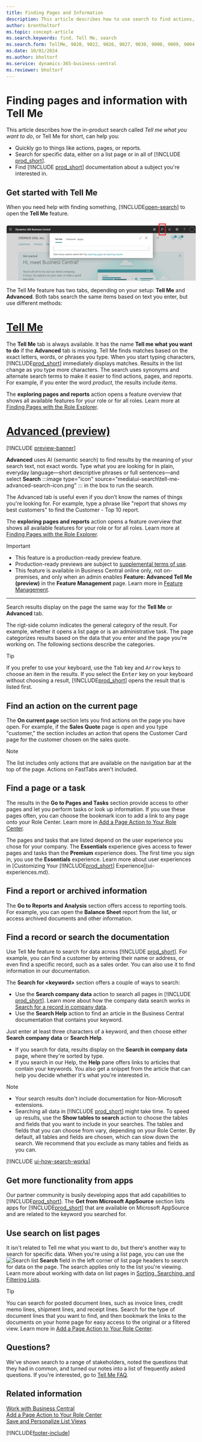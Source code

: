 ```yaml
---
title: Finding Pages and Information
description: This article describes how to use search to find actions, pages, reports, documentation, and data, and other apps and consulting services.
author: brentholtorf
ms.topic: concept-article
ms.search.keywords: find, Tell Me, search
ms.search.form: TellMe, 9020, 9022, 9026, 9027, 9030, 9000, 9009, 9004, 9005, 9024, 9006, 9007, 9010, 9016, 9017
ms.date: 10/01/2024
ms.author: bholtorf
ms.service: dynamics-365-business-central
ms.reviewer: bholtorf
---
```

# Finding pages and information with Tell Me

This article describes how the in-product search called *Tell me what you want to do*, or Tell Me for short, can help you: 

* Quickly go to things like actions, pages, or reports.
* Search for specific data, either on a list page or in all of [!INCLUDE [prod_short](includes/prod_short.md)].
* Find [!INCLUDE [prod_short](includes/prod_short.md)] documentation about a subject you're interested in.

<!-- ![!VIDEO https://go.microsoft.com/fwlink/?linkid=2086048] -->

## Get started with Tell Me
<!--
Tell Me feature — quick usage guide

How it works
- The Tell Me feature has two tabs: "Tell Me" and "Advanced".
- Both tabs search the same items, but use different methods:
  - Tell Me: finds matches based on the exact words or keywords you type.
  - Advanced: uses AI (semantic search) to find results based on the meaning of your query.

How to use
1. Open Tell Me and select the tab you want: Tell Me or Advanced.
2. Type your search as plain, everyday language — short phrases or full sentences both work.
3. Press Enter or pick a result from the suggestions to go directly to the command, page, or report.

When to use which tab
- Use Tell Me when you know specific words or exact command names.
- Use Advanced when you only know what you want to achieve but not the exact name. The AI interprets intent and returns relevant items even without exact matches.

Example
- Query: "report that shows my best customers"
- Result (Advanced): finds the Customer - Top 10 report even if you don't know that exact report name.

Tips
- Be descriptive: include what you want to do (e.g., "create invoice for customer"), not just a single keyword.
- Try the Advanced tab if Tell Me doesn't return useful results — semantic search will broaden the matches.
-->

When you need help with finding something, [!INCLUDE[open-search](includes/open-search-lowercase.md)] to open the **Tell Me** feature.

[![Shows the Tell Me window in the role center](media/ui-search/tell-me.png)](media/ui-search/tell-me.png#lightbox)

The Tell Me feature has two tabs, depending on your setup: **Tell Me** and **Advanced**. Both tabs search the same items based on text you enter, but use different methods:

# [Tell Me](#tab/tellme)

The **Tell Me** tab is always available. It has the name **Tell me what you want to do** if the **Advanced** tab is missing. Tell Me finds matches based on the exact letters, words, or phrases you type. When you start typing characters, [!INCLUDE[prod_short](includes/prod_short.md)] immediately displays matches. Results in the list change as you type more characters. The search uses synonyms and alternate search terms to make it easier to find actions, pages, and reports. For example, if you enter the word *product*, the results include *items*. 

The **exploring pages and reports** action opens a feature overview that shows all available features for your role or for all roles. Learn more at [Finding Pages with the Role Explorer](ui-role-explorer.md).


# [Advanced (preview)](#tab/advanced)

[!INCLUDE [preview-banner](~/../shared-content/shared/preview-includes/preview-banner-section.md)]

**Advanced** uses AI (semantic search) to find results by the meaning of your search text, not exact words. Type what you are looking for in plain, everyday language&mdash;short descriptive phrases or full sentences&mdash;and select **Search** :::image type="icon" source="media\ui-search\tell-me-advanced-search-icon.png" ::: in the box to run the search.

The Advanced tab is useful even if you don’t know the names of things you're looking for. For example, type a phrase like "report that shows my best customers" to find the Customer - Top 10 report.

The **exploring pages and reports** action opens a feature overview that shows all available features for your role or for all roles. Learn more at [Finding Pages with the Role Explorer](ui-role-explorer.md).

> [!IMPORTANT]
> - This feature is a production-ready preview feature.
> - Production-ready previews are subject to [supplemental terms of use](https://go.microsoft.com/fwlink/?linkid=2189520).
> - This feature is available in Business Central online only, not on-premises, and only when an admin enables **Feature: Advanced Tell Me (preview)** in the **Feature Management** page. Learn more in [Feature Management](/dynamics365/business-central/dev-itpro/administration/feature-management).

---

Search results display on the page the same way for the **Tell Me** or **Advanced** tab.

The rigt-side column indicates the general category of the result. For example, whether it opens a list page or is an administrative task. The page categorizes results based on the data that you enter and the page you're working on. The following sections describe the categories.

> [!TIP]  
> If you prefer to use your keyboard, use the <kbd>Tab</kbd> key and <kbd>Arrow</kbd> keys to choose an item in the results. If you select the <kbd>Enter</kbd> key on your keyboard without choosing a result, [!INCLUDE[prod_short](includes/prod_short.md)] opens the result that is listed first.

## Find an action on the current page

The **On current page** section lets you find actions on the page you have open. For example, if the **Sales Quote** page is open and you type "customer," the section includes an action that opens the Customer Card page for the customer chosen on the sales quote.

> [!NOTE]  
> The list includes only actions that are available on the navigation bar at the top of the page. Actions on FastTabs aren't included.  

## Find a page or a task

The results in the **Go to Pages and Tasks** section provide access to other pages and let you perform tasks or look up information. If you use these pages often, you can choose the bookmark icon to add a link to any page onto your Role Center. Learn more in [Add a Page Action to Your Role Center](ui-bookmarks.md).

The pages and tasks that are listed depend on the user experience you chose for your company. The **Essentials** experience gives access to fewer pages and tasks than the **Premium** experience does. The first time you sign in, you use the **Essentials** experience. Learn more about user experiences in [Customizing Your [!INCLUDE[prod_short](includes/prod_short.md)] Experience](ui-experiences.md).

## Find a report or archived information

The **Go to Reports and Analysis** section offers access to reporting tools. For example, you can open the **Balance Sheet** report from the list, or access archived documents and other information.  

## Find a record or search the documentation

Use Tell Me feature to search for data across [!INCLUDE [prod_short](includes/prod_short.md)]. For example, you can find a customer by entering their name or address, or even find a specific record, such as a sales order. You can also use it to find information in our documentation.

The **Search for \<keyword\>** section offers a couple of ways to search:

* Use the **Search company data** action to search all pages in [!INCLUDE [prod_short](includes/prod_short.md)]. Learn more about how the company data search works in [Search for a record in company data](ui-search-data.md).
* Use the **Search Help** action to find an article in the Business Central documentation that contains your keyword.

Just enter at least three characters of a keyword, and then choose either **Search company data** or **Search Help**.

* If you search for data, results display on the **Search in company data** page, where they're sorted by type.  
* If you search in our Help, the **Help** pane offers links to articles that contain your keywords. You also get a snippet from the article that can help you decide whether it's what you're interested in.

> [!NOTE]
> - Your search results don't include documentation for Non-Microsoft extensions.
> - Searching all data in [!INCLUDE [prod_short](includes/prod_short.md)] might take time. To speed up results, use the **Show tables to search** action to choose the tables and fields that you want to include in your searches. The tables and fields that you can choose from vary, depending on your Role Center. By default, all tables and fields are chosen, which can slow down the search. We recommend that you exclude as many tables and fields as you can.

[!INCLUDE [ui-how-search-works](includes/ui-how-search-works.md)]

## Get more functionality from apps

Our partner community is busily developing apps that add capabilities to [!INCLUDE[prod_short](includes/prod_short.md)]. The **Get from Microsoft AppSource** section lists apps for [!INCLUDE[prod_short](includes/prod_short.md)] that are available on Microsoft AppSource and are related to the keyword you searched for.

## Use search on list pages

It isn't related to Tell me what you want to do, but there's another way to search for specific data. When you're using a list page, you can use the ![Search list](media/ui-search/search-list.png "Search list icon") **Search** field in the left corner of list page headers to search for data on the page. The search applies only to the list you're viewing. Learn more about working with data on list pages in [Sorting, Searching, and Filtering Lists](ui-enter-criteria-filters.md#searching).  

> [!TIP]
> You can search for posted document lines, such as invoice lines, credit memo lines, shipment lines, and receipt lines. Search for the type of document lines that you want to find, and then bookmark the links to the documents on your home page for easy access to the original or a filtered view. Learn more in [Add a Page Action to Your Role Center](ui-bookmarks.md).

## Questions?

We've shown search to a range of stakeholders, noted the questions that they had in common, and turned our notes into a list of frequently asked questions. If you're interested, go to [Tell Me FAQ](ui-search-faq.md).

## Related information

[Work with Business Central](ui-work-product.md)  
[Add a Page Action to Your Role Center](ui-bookmarks.md)  
[Save and Personalize List Views](ui-views.md)  

[!INCLUDE[footer-include](includes/footer-banner.md)]
